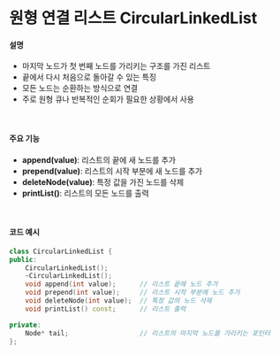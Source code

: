 # 원형 연결 리스트 CircularLinkedList

#### 설명
- 마지막 노드가 첫 번째 노드를 가리키는 구조를 가진 리스트
- 끝에서 다시 처음으로 돌아갈 수 있는 특징
- 모든 노드는 순환하는 방식으로 연결
- 주로 원형 큐나 반복적인 순회가 필요한 상황에서 사용


<br>

#### 주요 기능
- **append(value)**: 리스트의 끝에 새 노드를 추가
- **prepend(value)**: 리스트의 시작 부분에 새 노드를 추가
- **deleteNode(value)**: 특정 값을 가진 노드를 삭제
- **printList()**: 리스트의 모든 노드를 출력

<br>

#### 코드 예시
```cpp
class CircularLinkedList {
public:
    CircularLinkedList();
    ~CircularLinkedList();
    void append(int value);      // 리스트 끝에 노드 추가
    void prepend(int value);     // 리스트 시작 부분에 노드 추가
    void deleteNode(int value);  // 특정 값의 노드 삭제
    void printList() const;      // 리스트 출력

private:
    Node* tail;                  // 리스트의 마지막 노드를 가리키는 포인터
};
```
